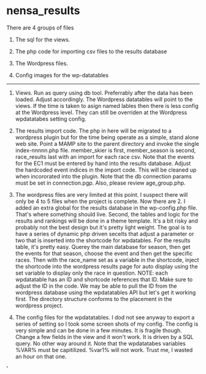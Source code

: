 # nensa_results

There are 4 groups of files

1) The sql for the views.  

2) The php code for importing csv files to the results database

3) The Wordpress files.

4) Config images for the wp-datatables

-------------------------------------------------------------------

1) Views. Run as query using db tool.  Preferrably after the data has been loaded.  Adjust accordingly.  The Wordpress datatables will point to the views.  If the time is taken to asign named lables then there is less config at the Wordpress level.  They can still be overriden at the Wordpress wpdatatabes setting config.

2) The results import code.  The php in here will be migrated to a wordpress plugin but for the time being operate as a simple, stand alone web site.  Point a MAMP site to the parent directory and invoke the single index-nnnnn.php file.  member_skier is first, member_season is second, race_results last with an import for each race csv.  Note that the events for the EC1 must be entered by hand into the results database. Adjust the hardcoded event indices in the import code.  This will be cleaned up when incororated into the plugin.  Note that the db connection params must be set in connection.pgp.  Also, please review age_group.php.

3) The wordpress files are very limited at this point.  I suspect there will only be 4 to 5 files when the project is complete.  Now there are 2.  I added an extra global for the results database in the wp-config.php file. That's where something should live. Second, the tables and logic for the results and rankings will be done in a theme template. It's a bit risky and probably not the best design but it's pretty light weight.  The goal is to have a series of dynamic php driven secelts that adjust a parameter or two that is inserted into the shortcode for wpdatables.  For the results table, it's pretty easy.  Querey the main database for season, then get the events for that season, choose the event and then get the specific races.  Then with the race_name set as a variable in the shortcode, inject the shortcode into the wordpress results page for auto display using the set variable to display only the race in question.   NOTE:  each wpdatatable has an ID and shortcode references that ID.  Make sure to adjust the ID in the code.  We may be able to pull the ID from the wordpress database using the wpdatatables API but let's get it working first.  The directory structure conforms to the placement in the wordpress project.

4) The config files for the wpdatatables.  I dod not see anyway to export a series of setting so I took some screen shots of my config.  The config is very simple and can be done in a few minutes.  It is fragile though.  Change a few fields in the view and it won't work.  It is driven by a SQL query.  No other way around it.  Note that the wpdatatabes variables %VAR% must be capitilized.  %var1% will not work. Trust me, I wasted an hour on that one.

'


